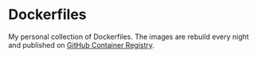# Dockerfiles

My personal collection of Dockerfiles.
The images are rebuild every night and published on [GitHub Container Registry](https://github.com/dadevel?ecosystem=container&tab=packages).
